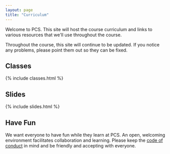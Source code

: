 ```yaml
---
layout: page
title: "Curriculum"
---
```


Welcome to PCS. This site will host the course curriculum and links to various
resources that we'll use throughout the course.

Throughout the course, this site will continue to be updated. If you notice
any problems, please point them out so they can be fixed.

## Classes

{% include classes.html %}

## Slides

{% include slides.html %}

## Have Fun

We want everyone to have fun while they learn at PCS. An open, welcoming
environment facilitates collaboration and learning. Please keep the
[code of conduct][conduct] in mind and be friendly and accepting with everyone.


[conduct_form]: https://rightsignature.com/forms/PCS-Classroom-Cod-e612a8/token/518763a2f96
[conduct]: http://www.portlandcodeschool.com/codeofconduct/